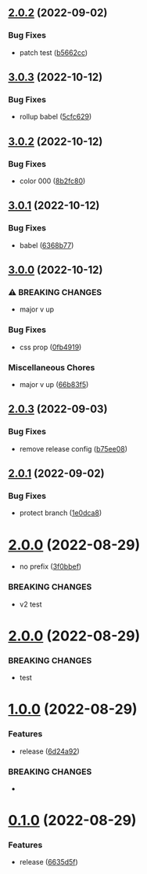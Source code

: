 ## [2.0.2](https://github.com/8zca/my-react-components/compare/v2.0.1...v2.0.2) (2022-09-02)


### Bug Fixes

* patch test ([b5662cc](https://github.com/8zca/my-react-components/commit/b5662cc773836d323a29737b807776c7cb7cac0e))

## [3.0.3](https://github.com/8zca/my-react-components/compare/v3.0.2...v3.0.3) (2022-10-12)


### Bug Fixes

* rollup babel ([5cfc629](https://github.com/8zca/my-react-components/commit/5cfc62957fca26fd55133667f2c77ccb4c6d7ebf))

## [3.0.2](https://github.com/8zca/my-react-components/compare/v3.0.1...v3.0.2) (2022-10-12)


### Bug Fixes

* color 000 ([8b2fc80](https://github.com/8zca/my-react-components/commit/8b2fc809137288fed943dc68c8a3e69b187117c8))

## [3.0.1](https://github.com/8zca/my-react-components/compare/v3.0.0...v3.0.1) (2022-10-12)


### Bug Fixes

* babel ([6368b77](https://github.com/8zca/my-react-components/commit/6368b7715594a91ed3936bb6b93cc10ca72b2421))

## [3.0.0](https://github.com/8zca/my-react-components/compare/v2.0.3...v3.0.0) (2022-10-12)


### ⚠ BREAKING CHANGES

* major v up

### Bug Fixes

* css prop ([0fb4919](https://github.com/8zca/my-react-components/commit/0fb49198b1c4e691e385fe0accbffc73f17a2055))


### Miscellaneous Chores

* major v up ([66b83f5](https://github.com/8zca/my-react-components/commit/66b83f5b166aec0b841c4e73a0b99c82c03af874))

## [2.0.3](https://github.com/8zca/my-react-components/compare/v2.0.2...v2.0.3) (2022-09-03)


### Bug Fixes

* remove release config ([b75ee08](https://github.com/8zca/my-react-components/commit/b75ee08eda07177145190a09cdf826e6e05107f6))

## [2.0.1](https://github.com/8zca/my-react-components/compare/v2.0.0...v2.0.1) (2022-09-02)


### Bug Fixes

* protect branch ([1e0dca8](https://github.com/8zca/my-react-components/commit/1e0dca8e1fdf8b9a3b20a9e6ff11e2ad389f8eac))

# [2.0.0](https://github.com/8zca/my-react-components/compare/v1.0.0...v2.0.0) (2022-08-29)


* no prefix ([3f0bbef](https://github.com/8zca/my-react-components/commit/3f0bbefaa569399ff181116f72387a247f1505c9))


### BREAKING CHANGES

* v2 test

# [2.0.0](https://github.com/8zca/my-react-components/compare/v1.0.0...v2.0.0) (2022-08-29)


### BREAKING CHANGES
* test


# [1.0.0](https://github.com/8zca/my-react-components/compare/v0.1.0...v1.0.0) (2022-08-29)


### Features

* release ([6d24a92](https://github.com/8zca/my-react-components/commit/6d24a92438eb5254ce9bf73cd4f46a70480791e7))


### BREAKING CHANGES

*

# [0.1.0](https://github.com/8zca/my-react-components/compare/v0.0.3...v0.1.0) (2022-08-29)


### Features

* release ([6635d5f](https://github.com/8zca/my-react-components/commit/6635d5fbae92d1489eb7b8f3dac838a05668c1ef))
